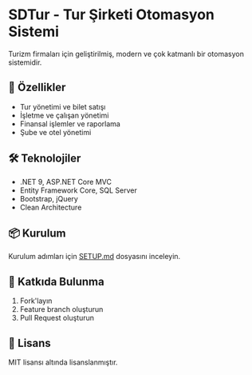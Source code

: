 # SDTur - Tur Şirketi Otomasyon Sistemi

Turizm firmaları için geliştirilmiş, modern ve çok katmanlı bir otomasyon sistemidir.

## 🚀 Özellikler

- Tur yönetimi ve bilet satışı
- İşletme ve çalışan yönetimi
- Finansal işlemler ve raporlama
- Şube ve otel yönetimi

## 🛠️ Teknolojiler

- .NET 9, ASP.NET Core MVC
- Entity Framework Core, SQL Server
- Bootstrap, jQuery
- Clean Architecture

## 📦 Kurulum

Kurulum adımları için [SETUP.md](SETUP.md) dosyasını inceleyin.

## 🤝 Katkıda Bulunma

1. Fork'layın
2. Feature branch oluşturun
3. Pull Request oluşturun

## 📄 Lisans

MIT lisansı altında lisanslanmıştır.

